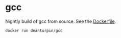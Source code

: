 # gcc

Nightly build of gcc from source. See the [Dockerfile](https://github.com/deanturpin/gcc/blob/main/Dockerfile).

```bash
docker run deanturpin/gcc
```

